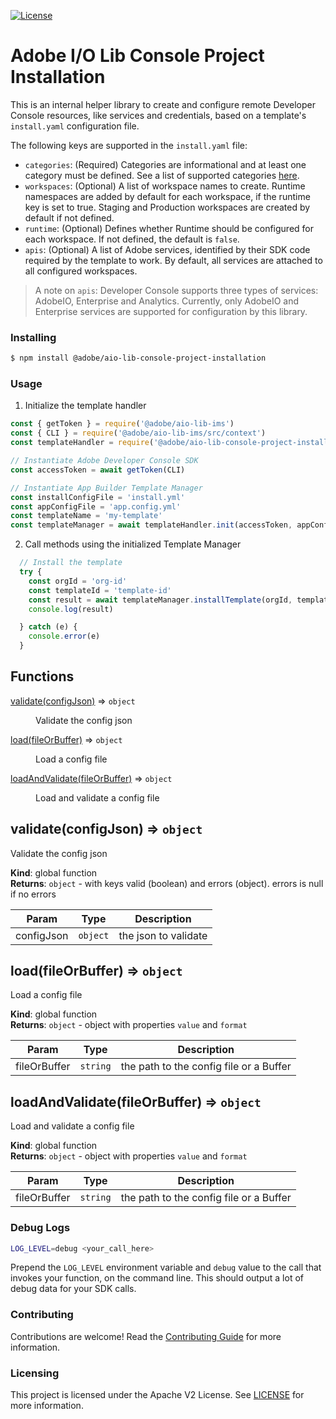 <!--
Copyright 2022 Adobe. All rights reserved.
This file is licensed to you under the Apache License, Version 2.0 (the "License");
you may not use this file except in compliance with the License. You may obtain a copy
of the License at http://www.apache.org/licenses/LICENSE-2.0

Unless required by applicable law or agreed to in writing, software distributed under
the License is distributed on an "AS IS" BASIS, WITHOUT WARRANTIES OR REPRESENTATIONS
OF ANY KIND, either express or implied. See the License for the specific language
governing permissions and limitations under the License.
-->

[![License](https://img.shields.io/badge/License-Apache%202.0-blue.svg)](https://opensource.org/licenses/Apache-2.0)

# Adobe I/O Lib Console Project Installation

This is an internal helper library to create and configure remote Developer Console resources, like services and credentials, based on a template's `install.yaml` configuration file.

The following keys are supported in the `install.yaml` file:

- `categories`: (Required) Categories are informational and at least one category must be defined. See a list of supported categories [here](https://git.corp.adobe.com/CNA/aio-template-support/blob/main/categories.json).
- `workspaces`: (Optional) A list of workspace names to create. Runtime namespaces are added by default for each workspace, if the runtime key is set to true. Staging and Production workspaces are created by default if not defined.
- `runtime`: (Optional) Defines whether Runtime should be configured for each workspace. If not defined, the default is `false`.
- `apis`: (Optional) A list of Adobe services, identified by their SDK code required by the template to work. By default, all services are attached to all configured workspaces.

> A note on `apis`:
> Developer Console supports three types of services: AdobeIO, Enterprise and Analytics.
> Currently, only AdobeIO and Enterprise services are supported for configuration by this library.

### Installing

```bash
$ npm install @adobe/aio-lib-console-project-installation
```

### Usage
1) Initialize the template handler

```javascript
const { getToken } = require('@adobe/aio-lib-ims')
const { CLI } = require('@adobe/aio-lib-ims/src/context')
const templateHandler = require('@adobe/aio-lib-console-project-installation')

// Instantiate Adobe Developer Console SDK
const accessToken = await getToken(CLI)

// Instantiate App Builder Template Manager
const installConfigFile = 'install.yml'
const appConfigFile = 'app.config.yml'
const templateName = 'my-template'
const templateManager = await templateHandler.init(accessToken, appConfigFile, templateName, installConfigFile)
```

2) Call methods using the initialized Template Manager

```javascript
  // Install the template
  try {
    const orgId = 'org-id'
    const templateId = 'template-id'
    const result = await templateManager.installTemplate(orgId, templateId)
    console.log(result)

  } catch (e) {
    console.error(e)
  }
```

## Functions

<dl>
<dt><a href="#validate">validate(configJson)</a> ⇒ <code>object</code></dt>
<dd><p>Validate the config json</p>
</dd>
<dt><a href="#load">load(fileOrBuffer)</a> ⇒ <code>object</code></dt>
<dd><p>Load a config file</p>
</dd>
<dt><a href="#loadAndValidate">loadAndValidate(fileOrBuffer)</a> ⇒ <code>object</code></dt>
<dd><p>Load and validate a config file</p>
</dd>
</dl>

<a name="validate"></a>

## validate(configJson) ⇒ <code>object</code>
Validate the config json

**Kind**: global function  
**Returns**: <code>object</code> - with keys valid (boolean) and errors (object). errors is null if no errors  

| Param | Type | Description |
| --- | --- | --- |
| configJson | <code>object</code> | the json to validate |

<a name="load"></a>

## load(fileOrBuffer) ⇒ <code>object</code>
Load a config file

**Kind**: global function  
**Returns**: <code>object</code> - object with properties `value` and `format`  

| Param | Type | Description |
| --- | --- | --- |
| fileOrBuffer | <code>string</code> | the path to the config file or a Buffer |

<a name="loadAndValidate"></a>

## loadAndValidate(fileOrBuffer) ⇒ <code>object</code>
Load and validate a config file

**Kind**: global function  
**Returns**: <code>object</code> - object with properties `value` and `format`  

| Param | Type | Description |
| --- | --- | --- |
| fileOrBuffer | <code>string</code> | the path to the config file or a Buffer |

### Debug Logs

```bash
LOG_LEVEL=debug <your_call_here>
```

Prepend the `LOG_LEVEL` environment variable and `debug` value to the call that invokes your function, on the command line. This should output a lot of debug data for your SDK calls.

### Contributing

Contributions are welcome! Read the [Contributing Guide](./.github/CONTRIBUTING.md) for more information.

### Licensing

This project is licensed under the Apache V2 License. See [LICENSE](LICENSE) for more information.
